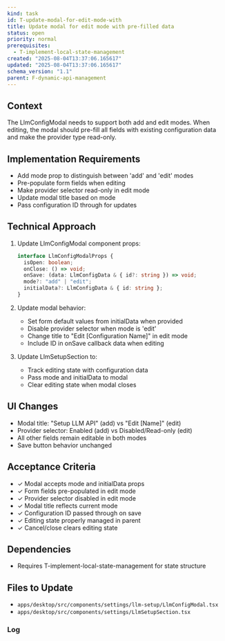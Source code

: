 ```yaml
---
kind: task
id: T-update-modal-for-edit-mode-with
title: Update modal for edit mode with pre-filled data
status: open
priority: normal
prerequisites:
  - T-implement-local-state-management
created: "2025-08-04T13:37:06.165617"
updated: "2025-08-04T13:37:06.165617"
schema_version: "1.1"
parent: F-dynamic-api-management
---
```


## Context

The LlmConfigModal needs to support both add and edit modes. When editing, the modal should pre-fill all fields with existing configuration data and make the provider type read-only.

## Implementation Requirements

- Add mode prop to distinguish between 'add' and 'edit' modes
- Pre-populate form fields when editing
- Make provider selector read-only in edit mode
- Update modal title based on mode
- Pass configuration ID through for updates

## Technical Approach

1. Update LlmConfigModal component props:

   ```typescript
   interface LlmConfigModalProps {
     isOpen: boolean;
     onClose: () => void;
     onSave: (data: LlmConfigData & { id?: string }) => void;
     mode?: "add" | "edit";
     initialData?: LlmConfigData & { id: string };
   }
   ```

2. Update modal behavior:
   - Set form default values from initialData when provided
   - Disable provider selector when mode is 'edit'
   - Change title to "Edit [Configuration Name]" in edit mode
   - Include ID in onSave callback data when editing

3. Update LlmSetupSection to:
   - Track editing state with configuration data
   - Pass mode and initialData to modal
   - Clear editing state when modal closes

## UI Changes

- Modal title: "Setup LLM API" (add) vs "Edit [Name]" (edit)
- Provider selector: Enabled (add) vs Disabled/Read-only (edit)
- All other fields remain editable in both modes
- Save button behavior unchanged

## Acceptance Criteria

- ✓ Modal accepts mode and initialData props
- ✓ Form fields pre-populated in edit mode
- ✓ Provider selector disabled in edit mode
- ✓ Modal title reflects current mode
- ✓ Configuration ID passed through on save
- ✓ Editing state properly managed in parent
- ✓ Cancel/close clears editing state

## Dependencies

- Requires T-implement-local-state-management for state structure

## Files to Update

- `apps/desktop/src/components/settings/llm-setup/LlmConfigModal.tsx`
- `apps/desktop/src/components/settings/LlmSetupSection.tsx`

### Log
